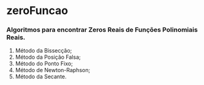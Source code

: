 # zeroFuncao

### Algoritmos para encontrar Zeros Reais de Funções Polinomiais Reais.
1. Método da Bissecção;  
2. Método da Posição Falsa;  
3. Método do Ponto Fixo;  
4. Método de Newton-Raphson;  
5. Método da Secante.  